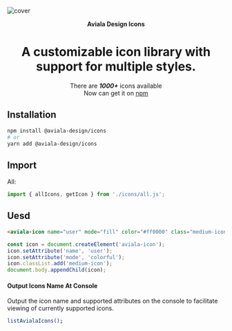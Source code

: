 ![cover](https://raw.githubusercontent.com/aviala-design/icons/refs/heads/main/README/cover.png)

<div align="center">

**Aviala Design Icons**

# A customizable icon library with support for multiple styles.

There are ***1000+*** icons available  
Now can get it on [npm](https://www.npmjs.com/package/@aviala-design/icons)
</div>
  
  
## Installation

```bash
npm install @aviala-design/icons
# or
yarn add @aviala-design/icons
```

## Import
All:
```javascript
import { allIcons, getIcon } from './icons/all.js';
```

## Uesd

```html
<aviala-icon name="user" mode="fill" color="#ff0000" class="medium-icon"></aviala-icon>
```
```javascript
const icon = document.createElement('aviala-icon');
icon.setAttribute('name', 'user');
icon.setAttribute('mode', 'colorful');
icon.classList.add('medium-icon');
document.body.appendChild(icon);
```

#### Output Icons Name At Console
Output the icon name and supported attributes on the console to facilitate viewing of currently supported icons.

```bash
listAvialaIcons();
```
